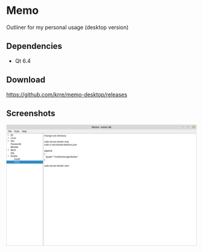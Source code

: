 # Memo
Outliner for my personal usage (desktop version)

## Dependencies
- Qt 6.4

## Download
https://github.com/krre/memo-desktop/releases

## Screenshots
![Screenshot](/images/screenshot-1.png?raw=true)
